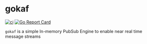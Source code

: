 # gokaf

[![ci](https://github.com/acjzz/gokaf/actions/workflows/pre-commit.yaml/badge.svg?branch=main)](https://github.com/acjzz/gokaf/actions/workflows/pre-commit.yaml)
[![Go Report Card](https://goreportcard.com/badge/github.com/acjzz/gokaf?cache=v1)](https://goreportcard.com/report/github.com/acjzz/gokaf)

`gokaf` is a simple In-memory PubSub Engine to enable near real time message streams
